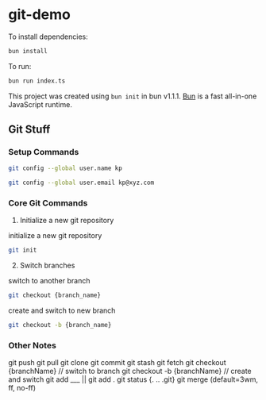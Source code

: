 # git-demo

To install dependencies:

```bash
bun install
```

To run:

```bash
bun run index.ts
```

This project was created using `bun init` in bun v1.1.1. [Bun](https://bun.sh) is a fast all-in-one JavaScript runtime.

## Git Stuff

### Setup Commands

```sh
git config --global user.name kp
```

```sh
git config --global user.email kp@xyz.com
```

### Core Git Commands

1. Initialize a new git repository

initialize a new git repository

```sh
git init
```

2. Switch branches

switch to another branch

```sh
git checkout {branch_name}
```

create and switch to new branch

```sh
git checkout -b {branch_name}
```

### Other Notes

git push
git pull
git clone
git commit
git stash
git fetch
git checkout {branchName} // switch to branch
git checkout -b {branchName} // create and switch
git add \_\_\_ || git add .
git status {. .. .git}
git merge (default=3wm, ff, no-ff)
